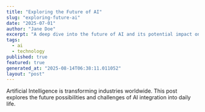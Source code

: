 ```yaml
---
title: "Exploring the Future of AI"
slug: "exploring-future-ai"
date: "2025-07-01"
author: "Jane Doe"
excerpt: "A deep dive into the future of AI and its potential impact on various sectors."
tags:
  - ai
  - technology
published: true
featured: true
generated_at: "2025-08-14T06:38:11.011052"
layout: "post"
---
```


Artificial Intelligence is transforming industries worldwide. This post explores the future possibilities and challenges of AI integration into daily life.